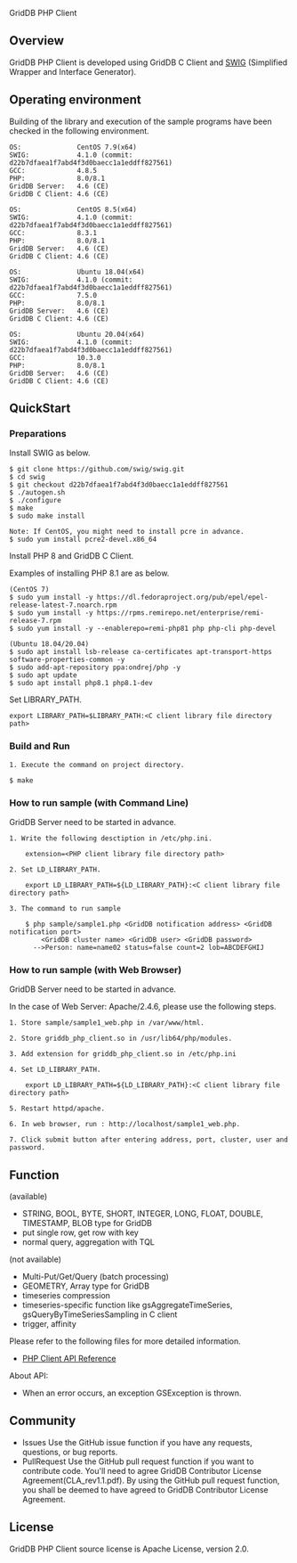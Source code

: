 GridDB PHP Client

## Overview

GridDB PHP Client is developed using GridDB C Client and [SWIG](http://www.swig.org/) (Simplified Wrapper and Interface Generator).


## Operating environment

Building of the library and execution of the sample programs have been checked in the following environment.

    OS:              CentOS 7.9(x64)
    SWIG:            4.1.0 (commit: d22b7dfaea1f7abd4f3d0baecc1a1eddff827561)
    GCC:             4.8.5
    PHP:             8.0/8.1
    GridDB Server:   4.6 (CE)
    GridDB C Client: 4.6 (CE)

    OS:              CentOS 8.5(x64)
    SWIG:            4.1.0 (commit: d22b7dfaea1f7abd4f3d0baecc1a1eddff827561)
    GCC:             8.3.1
    PHP:             8.0/8.1
    GridDB Server:   4.6 (CE)
    GridDB C Client: 4.6 (CE)

    OS:              Ubuntu 18.04(x64)
    SWIG:            4.1.0 (commit: d22b7dfaea1f7abd4f3d0baecc1a1eddff827561)
    GCC:             7.5.0
    PHP:             8.0/8.1
    GridDB Server:   4.6 (CE)
    GridDB C Client: 4.6 (CE)

    OS:              Ubuntu 20.04(x64)
    SWIG:            4.1.0 (commit: d22b7dfaea1f7abd4f3d0baecc1a1eddff827561)
    GCC:             10.3.0
    PHP:             8.0/8.1
    GridDB Server:   4.6 (CE)
    GridDB C Client: 4.6 (CE)

## QuickStart
### Preparations

Install SWIG as below.

    $ git clone https://github.com/swig/swig.git
    $ cd swig
    $ git checkout d22b7dfaea1f7abd4f3d0baecc1a1eddff827561
    $ ./autogen.sh
    $ ./configure
    $ make
    $ sudo make install

    Note: If CentOS, you might need to install pcre in advance.
    $ sudo yum install pcre2-devel.x86_64

Install PHP 8 and GridDB C Client.

Examples of installing PHP 8.1 are as below.

    (CentOS 7)
    $ sudo yum install -y https://dl.fedoraproject.org/pub/epel/epel-release-latest-7.noarch.rpm
    $ sudo yum install -y https://rpms.remirepo.net/enterprise/remi-release-7.rpm
    $ sudo yum install -y --enablerepo=remi-php81 php php-cli php-devel

    (Ubuntu 18.04/20.04)
    $ sudo apt install lsb-release ca-certificates apt-transport-https software-properties-common -y
    $ sudo add-apt-repository ppa:ondrej/php -y
    $ sudo apt update
    $ sudo apt install php8.1 php8.1-dev

Set LIBRARY_PATH.

    export LIBRARY_PATH=$LIBRARY_PATH:<C client library file directory path>

### Build and Run

    1. Execute the command on project directory.

    $ make

### How to run sample (with Command Line)

GridDB Server need to be started in advance.

	1. Write the following desctiption in /etc/php.ini.

	    extension=<PHP client library file directory path>
	
    2. Set LD_LIBRARY_PATH.

        export LD_LIBRARY_PATH=${LD_LIBRARY_PATH}:<C client library file directory path>

    3. The command to run sample

        $ php sample/sample1.php <GridDB notification address> <GridDB notification port>
            <GridDB cluster name> <GridDB user> <GridDB password>
          -->Person: name=name02 status=false count=2 lob=ABCDEFGHIJ

### How to run sample (with Web Browser)

GridDB Server need to be started in advance.

In the case of Web Server: Apache/2.4.6, please use the following steps.

    1. Store sample/sample1_web.php in /var/www/html.

    2. Store griddb_php_client.so in /usr/lib64/php/modules.

    3. Add extension for griddb_php_client.so in /etc/php.ini

    4. Set LD_LIBRARY_PATH.

        export LD_LIBRARY_PATH=${LD_LIBRARY_PATH}:<C client library file directory path>

    5. Restart httpd/apache.

    6. In web browser, run : http://localhost/sample1_web.php.

    7. Click submit button after entering address, port, cluster, user and password.

## Function

(available)
- STRING, BOOL, BYTE, SHORT, INTEGER, LONG, FLOAT, DOUBLE, TIMESTAMP, BLOB type for GridDB
- put single row, get row with key
- normal query, aggregation with TQL

(not available)
- Multi-Put/Get/Query (batch processing)
- GEOMETRY, Array type for GridDB
- timeseries compression
- timeseries-specific function like gsAggregateTimeSeries, gsQueryByTimeSeriesSampling in C client
- trigger, affinity

Please refer to the following files for more detailed information.
- [PHP Client API Reference](https://griddb.github.io/php_client/PHPAPIReference.htm)

About API:
- When an error occurs, an exception GSException is thrown.

## Community

  * Issues
    Use the GitHub issue function if you have any requests, questions, or bug reports.
  * PullRequest
    Use the GitHub pull request function if you want to contribute code.
    You'll need to agree GridDB Contributor License Agreement(CLA_rev1.1.pdf).
    By using the GitHub pull request function, you shall be deemed to have agreed to GridDB Contributor License Agreement.

## License

  GridDB PHP Client source license is Apache License, version 2.0.
